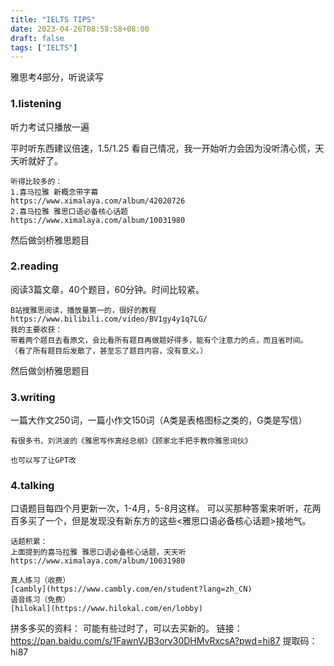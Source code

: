 ```yaml
---
title: "IELTS TIPS"
date: 2023-04-26T08:58:58+08:00
draft: false
tags: ["IELTS"]
---
```

雅思考4部分，听说读写
### 1.listening 
听力考试只播放一遍

平时听东西建议倍速，1.5/1.25 看自己情况，我一开始听力会因为没听清心慌，天天听就好了。
```
听得比较多的：
1.喜马拉雅 新概念带字幕
https://www.ximalaya.com/album/42020726
2.喜马拉雅 雅思口语必备核心话题
https://www.ximalaya.com/album/10031980
```
然后做剑桥雅思题目

### 2.reading
阅读3篇文章，40个题目，60分钟。时间比较紧。
```
B站搜雅思阅读，播放量第一的，很好的教程 https://www.bilibili.com/video/BV1gy4y1q7LG/
我的主要收获：
带着两个题目去看原文，会比看所有题目再做题好得多，能有个注意力的点，而且省时间。
（看了所有题目后发散了，甚至忘了题目内容，没有意义。）
```

然后做剑桥雅思题目

### 3.writing
一篇大作文250词，一篇小作文150词（A类是表格图标之类的，G类是写信）
```
有很多书，刘洪波的《雅思写作真经总纲》《顾家北手把手教你雅思词伙》

也可以写了让GPT改
```

### 4.talking
口语题目每四个月更新一次，1-4月，5-8月这样。
可以买那种答案来听听，花两百多买了一个，但是发现没有新东方的这些<雅思口语必备核心话题>接地气。
```
话题积累：
上面提到的喜马拉雅 雅思口语必备核心话题，天天听
https://www.ximalaya.com/album/10031980

真人练习（收费）
[cambly](https://www.cambly.com/en/student?lang=zh_CN)
语音练习（免费）
[hilokal](https://www.hilokal.com/en/lobby)
```

拼多多买的资料：
可能有些过时了，可以去买新的。
链接：https://pan.baidu.com/s/1FawnVJB3orv30DHMvRxcsA?pwd=hi87 
提取码：hi87